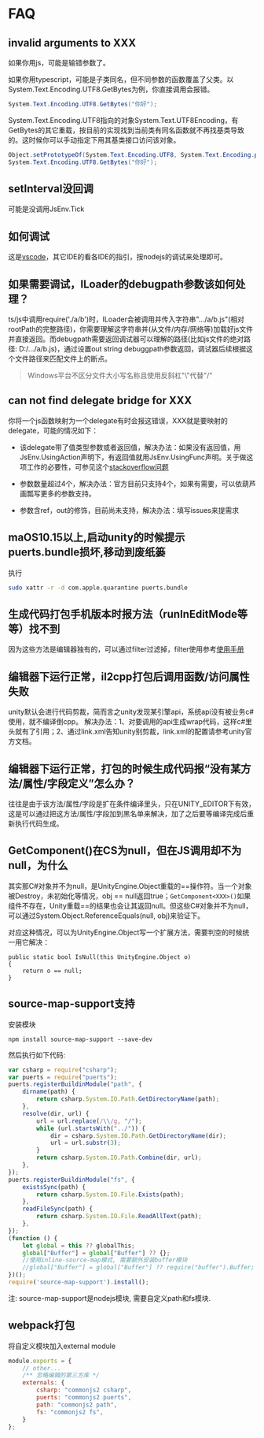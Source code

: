 # FAQ

## invalid arguments to XXX

如果你用js，可能是输错参数了。

如果你用typescript，可能是子类同名，但不同参数的函数覆盖了父类。以System.Text.Encoding.UTF8.GetBytes为例，你直接调用会报错。

```csharp
System.Text.Encoding.UTF8.GetBytes("你好");
```

System.Text.Encoding.UTF8指向的对象System.Text.UTF8Encoding，有GetBytes的其它重载，按目前的实现找到当前类有同名函数就不再找基类导致的。这时候你可以手动指定下用其基类接口访问该对象。


```csharp
Object.setPrototypeOf(System.Text.Encoding.UTF8, System.Text.Encoding.prototype);//只需要调用过一次即可。后续调用GetBytes都不用再调用。
System.Text.Encoding.UTF8.GetBytes("你好");
```

## setInterval没回调

可能是没调用JsEnv.Tick

## 如何调试

这是[vscode](vscode_debug.md)，其它IDE的看各IDE的指引，按nodejs的调试来处理即可。

## 如果需要调试，ILoader的debugpath参数该如何处理？
ts/js中调用require('./a/b')时，ILoader会被调用并传入字符串".../a/b.js"(相对rootPath的完整路径)，你需要理解这字符串并(从文件/内存/网络等)加载好js文件并直接返回。而debugpath需要返回调试器可以理解的路径(比如js文件的绝对路径: D:/.../a/b.js)，通过设置out string debuggpath参数返回，调试器后续根据这个文件路径来匹配文件上的断点。
> Windows平台不区分文件大小写名称且使用反斜杠"\\"代替"/"


## can not find delegate bridge for XXX

你将一个js函数映射为一个delegate有时会报这错误，XXX就是要映射的delegate，可能的情况如下：

* 该delegate带了值类型参数或者返回值，解决办法：如果没有返回值，用JsEnv.UsingAction声明下，有返回值就用JsEnv.UsingFunc声明。关于做这项工作的必要性，可参见这个[stackoverflow问题](https://stackoverflow.com/questions/56183606/invoke-generic-method-via-reflection-in-c-sharp-il2cpp-on-ios)

* 参数数量超过4个，解决办法：官方目前只支持4个，如果有需要，可以依葫芦画瓢写更多的参数支持。

* 参数含ref，out的修饰，目前尚未支持，解决办法：填写issues来提需求


## maOS10.15以上,启动unity的时候提示puerts.bundle损坏,移动到废纸篓

执行

~~~bash
sudo xattr -r -d com.apple.quarantine puerts.bundle
~~~

## 生成代码打包手机版本时报方法（runInEditMode等等）找不到

因为这些方法是编辑器独有的，可以通过filter过滤掉，filter使用参考[使用手册](manual.md)

## 编辑器下运行正常，il2cpp打包后调用函数/访问属性失败

unity默认会进行代码剪裁，简而言之unity发现某引擎api，系统api没有被业务c#使用，就不编译倒cpp。
解决办法：1、对要调用的api生成wrap代码，这样c#里头就有了引用；2、通过link.xml告知unity别剪裁，link.xml的配置请参考unity官方文档。

## 编辑器下运行正常，打包的时候生成代码报“没有某方法/属性/字段定义”怎么办？
往往是由于该方法/属性/字段是扩在条件编译里头，只在UNITY_EDITOR下有效，这是可以通过把这方法/属性/字段加到黑名单来解决，加了之后要等编译完成后重新执行代码生成。

## GetComponent<XXX>()在CS为null，但在JS调用却不为null，为什么
其实那C#对象并不为null，是UnityEngine.Object重载的==操作符。当一个对象被Destroy，未初始化等情况，obj == null返回true；`GetComponent<XXX>()`如果组件不存在，Unity重载==的结果也会让其返回null。但这些C#对象并不为null，可以通过System.Object.ReferenceEquals(null, obj)来验证下。

对应这种情况，可以为UnityEngine.Object写一个扩展方法，需要判空的时候统一用它解决：
```
public static bool IsNull(this UnityEngine.Object o) 
{
    return o == null;
}
```

## source-map-support支持
安装模块
```
npm install source-map-support --save-dev
```
然后执行如下代码:
``` javascript
var csharp = require("csharp");
var puerts = require("puerts");
puerts.registerBuildinModule("path", {
    dirname(path) {
        return csharp.System.IO.Path.GetDirectoryName(path);
    },
    resolve(dir, url) {
        url = url.replace(/\\/g, "/");
        while (url.startsWith("../")) {
            dir = csharp.System.IO.Path.GetDirectoryName(dir);
            url = url.substr(3);
        }
        return csharp.System.IO.Path.Combine(dir, url);
    },
});
puerts.registerBuildinModule("fs", {
    existsSync(path) {
        return csharp.System.IO.File.Exists(path);
    },
    readFileSync(path) {
        return csharp.System.IO.File.ReadAllText(path);
    },
});
(function () {
    let global = this ?? globalThis;
    global["Buffer"] = global["Buffer"] ?? {};
    //使用inline-source-map模式, 需要额外安装buffer模块
    //global["Buffer"] = global["Buffer"] ?? require("buffer").Buffer;
})();
require('source-map-support').install();
```
注: source-map-support是nodejs模块, 需要自定义path和fs模块.
    
##  webpack打包
将自定义模块加入external module
``` js
module.exports = {
    // other...
    /** 忽略编辑的第三方库 */
    externals: {
        csharp: "commonjs2 csharp",
        puerts: "commonjs2 puerts",
        path: "commonjs2 path",
        fs: "commonjs2 fs",
    }
};
```
